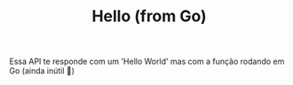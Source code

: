 ---
title: Hello (from Go)
href: api/hello_golang
methods: GET 
status: development
body: Essa API te responde com um 'Hello World' mas com a função rodando em Go (ainda inútil 🤡)
createdAt: 22/09/23
updatedAt: 22/09/23
order: 07
---